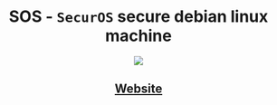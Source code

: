 <h1 align="center">SOS - <code>SecurOS</code> secure debian linux machine</h1>

<p align="center">
  <img src="![SecurOS-10-7-2023(1)](https://github.com/PhilipPanda/SecurOS/assets/123938029/b7949bf1-b957-4a48-8ce8-3a2892b3b743)">
</p>

<h2 align="center">
  <a href="https://securos.org">Website</a>
</h2>

